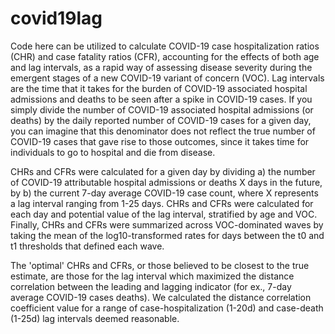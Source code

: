 # covid19lag

Code here can be utilized to calculate COVID-19 case hospitalization ratios (CHR) and case fatality ratios (CFR), accounting for the effects of both age and lag intervals, as a rapid way of assessing disease severity during the emergent stages of a new COVID-19 variant of concern (VOC). Lag intervals are the time that it takes for the burden of COVID-19 associated hospital admissions and deaths to be seen after a spike in COVID-19 cases. If you simply divide the number of COVID-19 associated hospital admissions (or deaths) by the daily reported number of COVID-19 cases for a given day, you can imagine that this denominator does not reflect the true number of COVID-19 cases that gave rise to those outcomes, since it takes time for individuals to go to hospital and die from disease.

CHRs and CFRs were calculated for a given day by dividing a) the number of COVID-19 attributable hospital admissions or deaths X days in the future, by b) the current 7-day average COVID-19 case count, where X represents a lag interval ranging from 1-25 days. CHRs and CFRs were calculated for each day and potential value of the lag interval, stratified by age and VOC. Finally, CHRs and CFRs were summarized across VOC-dominated waves by taking the mean of the log10-transformed rates for days between the t0 and t1 thresholds that defined each wave. 

The 'optimal' CHRs and CFRs, or those believed to be closest to the true estimate, are those for the lag interval which maximized the distance correlation between the leading and lagging indicator (for ex., 7-day average COVID-19 cases deaths). We calculated the distance correlation coefficient value for a range of case-hospitalization (1-20d) and case-death (1-25d) lag intervals deemed reasonable.


